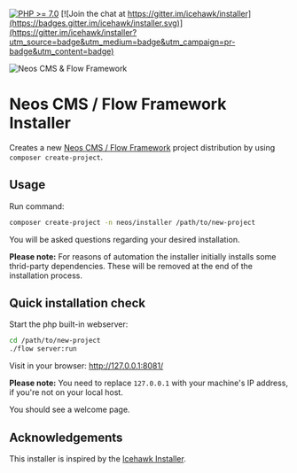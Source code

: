 [![PHP >= 7.0](https://img.shields.io/badge/PHP-%3E%3D7.0-8892bf.svg)](https://php.net)
[![Join the chat at https://gitter.im/icehawk/installer](https://badges.gitter.im/icehawk/installer.svg)](https://gitter.im/icehawk/installer?utm_source=badge&utm_medium=badge&utm_campaign=pr-badge&utm_content=badge)

![Neos CMS & Flow Framework ](https://avatars3.githubusercontent.com/u/11575267?s=400&v=4)

# Neos CMS / Flow Framework Installer

Creates a new [Neos CMS / Flow Framework](https://www.neos.io) project distribution by using `composer create-project`.


## Usage

Run command:

```bash
composer create-project -n neos/installer /path/to/new-project
```

You will be asked questions regarding your desired installation.

**Please note:** For reasons of automation the installer initially installs some thrid-party dependencies. 
These will be removed at the end of the installation process.

## Quick installation check

Start the php built-in webserver:

```bash
cd /path/to/new-project
./flow server:run
```

Visit in your browser: http://127.0.0.1:8081/

**Please note:** You need to replace `127.0.0.1` with your machine's IP address, if you're not on your local host.

You should see a welcome page.

## Acknowledgements

This installer is inspired by the [Icehawk Installer](https://github.com/icehawk/installer). 
